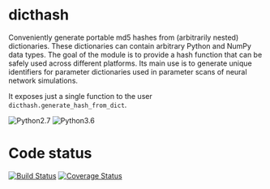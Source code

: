 dicthash
========

Conveniently generate portable md5 hashes from (arbitrarily nested) dictionaries. These dictionaries can contain arbitrary Python and NumPy data types. The goal of the module is to provide a hash function that can be safely used across different platforms. Its main use is to generate unique identifiers for parameter dictionaries used in parameter scans of neural network simulations.

It exposes just a single function to the user `dicthash.generate_hash_from_dict`.

![Python2.7](https://img.shields.io/badge/python-2.7-blue.svg)
![Python3.6](https://img.shields.io/badge/python-3.6-blue.svg)

Code status
===========

[![Build Status](https://travis-ci.org/INM-6/python-dicthash.svg?branch=master)](https://travis-ci.org/INM-6/python-dicthash)
[![Coverage Status](https://coveralls.io/repos/github/INM-6/python-dicthash/badge.svg?branch=master)](https://coveralls.io/github/INM-6/python-dicthash?branch=master)
